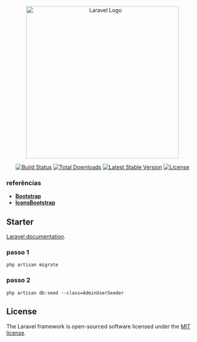 <p align="center"><a href="https://laravel.com" target="_blank"><img src="https://raw.githubusercontent.com/laravel/art/master/logo-lockup/5%20SVG/2%20CMYK/1%20Full%20Color/laravel-logolockup-cmyk-red.svg" width="400" alt="Laravel Logo"></a></p>

<p align="center">
<a href="https://github.com/laravel/framework/actions"><img src="https://github.com/laravel/framework/workflows/tests/badge.svg" alt="Build Status"></a>
<a href="https://packagist.org/packages/laravel/framework"><img src="https://img.shields.io/packagist/dt/laravel/framework" alt="Total Downloads"></a>
<a href="https://packagist.org/packages/laravel/framework"><img src="https://img.shields.io/packagist/v/laravel/framework" alt="Latest Stable Version"></a>
<a href="https://packagist.org/packages/laravel/framework"><img src="https://img.shields.io/packagist/l/laravel/framework" alt="License"></a>
</p>

### referências

- **[Bootstrap](https://getbootstrap.com/docs/5.3/getting-started/introduction/)**
- **[IconsBootstrap](https://icons.getbootstrap.com/)**

## Starter

[Laravel documentation](https://laravel.com/docs/contributions).

### passo 1
``` php artisan migrate ```
### passo 2
``` php artisan db:seed --class=AdminUserSeeder ```

## License

The Laravel framework is open-sourced software licensed under the [MIT license](https://opensource.org/licenses/MIT).
